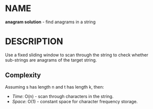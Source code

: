 NAME
====

**anagram solution** - find anagrams in a string

DESCRIPTION
===========

Use a fixed sliding window to scan through the string to check whether sub-strings are anagrams of the target string.

Complexity
----------

Assuming s has length n and t has length k, then:

-	*Time*: O(n) - scan through characters in the string.
-	*Space*: O(1) - constant space for character frequency storage.
